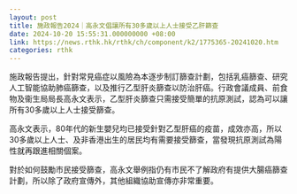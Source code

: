 ```yaml
---
layout: post
title: 施政報告2024｜高永文倡讓所有30多歲以上人士接受乙肝篩查
date: 2024-10-20 15:55:31.000000000 +08:00
link: https://news.rthk.hk/rthk/ch/component/k2/1775365-20241020.htm
categories: rthk
---
```


施政報告提出，針對常見癌症以風險為本逐步制訂篩查計劃，包括乳癌篩查、研究人工智能協助肺癌篩查，以及推行乙型肝炎篩查以防治肝癌。行政會議成員、前食物及衞生局局長高永文表示，乙型肝炎篩查只需接受簡單的抗原測試，認為可以讓所有30多歲以上人士接受篩查。

高永文表示，80年代的新生嬰兒均已接受針對乙型肝癌的疫苗，成效亦高，所以30多歲以上人士、及非香港出生的居民均有需要接受篩查，當發現抗原測試為陽性就再跟進相關個案。

對於如何鼓勵市民接受篩查，高永文舉例指仍有市民不了解政府有提供大腸癌篩查計劃，所以除了政府宣傳外，其他組織協助宣傳亦非常重要。

